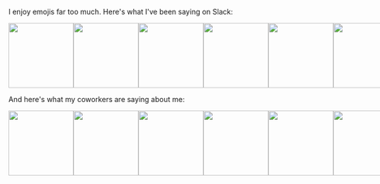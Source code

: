 I enjoy emojis far too much. Here's what I've been saying on Slack:
<div style="display:flex">
  <img src="https://cratebots.herokuapp.com/last_reactions/0" width="128px" />
  <img src="https://cratebots.herokuapp.com/last_reactions/1" width="128px" />
  <img src="https://cratebots.herokuapp.com/last_reactions/2" width="128px" />
  <img src="https://cratebots.herokuapp.com/last_reactions/3" width="128px" />
  <img src="https://cratebots.herokuapp.com/last_reactions/4" width="128px" />
  <img src="https://cratebots.herokuapp.com/last_reactions/5" width="128px" />
</div>

And here's what my coworkers are saying about me:
<div style="display:flex">
  <img src="https://c3a8647a1561.ngrok.io/last_reactions_to_me/0" width="128px" />
  <img src="https://cratebots.herokuapp.com/last_reactions_to_me/1" width="128px" />
  <img src="https://cratebots.herokuapp.com/last_reactions_to_me/2" width="128px" />
  <img src="https://cratebots.herokuapp.com/last_reactions_to_me/3" width="128px" />
  <img src="https://cratebots.herokuapp.com/last_reactions_to_me/4" width="128px" />
  <img src="https://cratebots.herokuapp.com/last_reactions_to_me/5" width="128px" />
</div>
